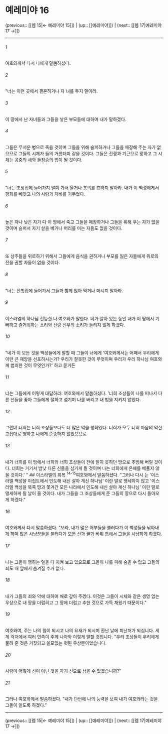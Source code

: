 # 예레미야 16

(previous:: [[렘 15|← 예레미야 15]]) | (up:: [[예레미야]]) | (next:: [[렘 17|예레미야 17 →]])

***




###### 1 

여호와께서 다시 나에게 말씀하셨다. 



###### 2 

"너는 이런 곳에서 결혼하거나 자 녀를 두지 말아라. 



###### 3 

이 땅에서 난 자녀들과 그들을 낳은 부모들에 대하여 내가 말하겠다. 



###### 4 

그들은 무서운 병으로 죽을 것이며 그들을 위해 슬퍼하거나 그들을 매장해 주는 자가 없으므로 그들의 시체가 들의 거름더미 같을 것이다. 그들은 전쟁과 기근으로 망하고 그 시체는 공중의 새와 들짐승의 밥이 될 것이다. 



###### 5 

"너는 초상집에 들어가지 말며 가서 울거나 조의를 표하지 말아라. 내가 이 백성에게서 평화를 빼앗고 나의 사랑과 자비를 거두었다. 



###### 6 

높은 자나 낮은 자가 다 이 땅에서 죽고 그들을 매장하거나 그들을 위해 우는 자가 없을 것이며 슬퍼서 자기 살을 베거나 머리를 미는 자들도 없을 것이다. 



###### 7 

또 상주들을 위로하기 위해서 그들에게 음식을 권하거나 부모를 잃은 자들에게 위로의 잔을 권할 자들이 없을 것이다. 



###### 8 

"너는 잔칫집에 들어가서 그들과 함께 앉아 먹거나 마시지 말아라. 



###### 9 

이스라엘의 하나님 전능한 나 여호와가 말한다. 네가 살아 있는 동안 내가 이 땅에서 기뻐하고 즐거워하는 소리와 신랑 신부의 소리가 들리지 않게 하겠다. 



###### 10 

"네가 이 모든 것을 백성들에게 말할 때 그들이 너에게 '여호와께서는 어째서 우리에게 이런 큰 재앙을 선포하시는가? 우리가 잘못한 것이 무엇이며 우리가 우리 하나님 여호와께 범죄한 것이 무엇인가?' 하고 묻거든 



###### 11 

너는 그들에게 이렇게 대답하라: 여호와께서 말씀하셨다. '너희 조상들이 나를 떠나서 다른 신들을 좇아 그들에게 절하고 섬기며 나를 버리고 내 법을 지키지 않았다. 



###### 12 

그런데 너희는 너희 조상들보다도 더 많은 악을 행하였다. 너희가 모두 너희 마음의 악한 고집대로 행하고 나에게 순종하지 않았으므로 



###### 13 

내가 너희를 이 땅에서 너희와 너희 조상들이 전에 알지 못하던 땅으로 추방해 버릴 것이다. 너희는 거기서 밤낮 다른 신들을 섬기게 될 것이며 나는 너희에게 은혜를 베풀지 않을 것이다.' " ## 이스라엘의 회복 <sup class="versenum">14-15</sup>여호와께서 말씀하셨다. "그러나 다시 는 '이스라엘 백성을 이집트에서 인도해 내신 살아 계신 하나님' 이란 말로 맹세하지 않고 '이스라엘 백성을 북쪽 땅과 쫓겨간 모든 나라에서 인도해 내신 살아 계신 하나님' 이란 말로 맹세하게 될 날이 올 것이다. 내가 그들을 그 조상들에게 준 그들의 땅으로 다시 돌아오게 하겠다." 



###### 16 

여호와께서 다시 말씀하셨다. "보라, 내가 많은 어부들을 불러다가 이 백성들을 낚아내게 하며 많은 사냥꾼들을 불러다가 모든 산과 굴과 바위 틈에서 그들을 사냥하게 하겠다. 



###### 17 

나는 그들이 행하는 일을 다 지켜 보고 있으므로 그들이 나를 피해 숨을 수 없고 그들의 죄도 내 앞에서 숨겨질 수가 없다. 



###### 18 

내가 그들의 죄와 악에 대하여 배로 갚아 주겠다. 이것은 그들이 시체와 같은 생명 없는 우상으로 내 땅을 더럽히고 그 땅에 더럽고 추한 것으로 가득 채웠기 때문이다." 



###### 19 

여호와여, 주는 나의 힘이 되시고 나의 요새가 되시며 환난 날에 피난처가 되십니다. 세계 각처에서 여러 민족이 주께 나아와 이렇게 말할 것입니다. "우리 조상들이 우리에게 물려 준 것은 거짓되고 쓸모없는 헛된 우상뿐이었습니다. 



###### 20 

사람이 어떻게 신이 아닌 것을 자기 신으로 삼을 수 있겠습니까?" 



###### 21 

그러나 여호와께서 말씀하셨다. "내가 단번에 나의 능력을 보여 내가 여호와라는 것을 그들이 알도록 하겠다."

***

(previous:: [[렘 15|← 예레미야 15]]) | (up:: [[예레미야]]) | (next:: [[렘 17|예레미야 17 →]])
